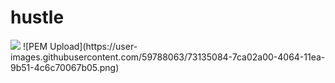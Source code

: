 # hustle
<img src="images/MPP.png">
![PEM Upload](https://user-images.githubusercontent.com/59788063/73135084-7ca02a00-4064-11ea-9b51-4c6c70067b05.png)
